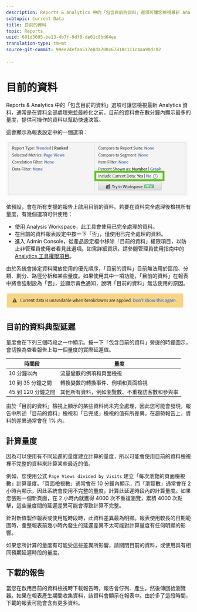 ```yaml
---
description: Reports & Analytics 中的「包含目前的資料」選項可讓您檢視最新 Analytics 資料，通常是在資料全部處理完並最終化之前。目前的資料會在數分鐘內顯示最多的量度，提供可操作的資料以幫助快速決策。
subtopic: Current Data
title: 目前的資料
topic: Reports
uuid: 601d3695-be13-4b7f-9df0-de01c8bd64ee
translation-type: tm+mt
source-git-commit: 99ee24efaa517e8da700c67818c111c4aa90dc02

---
```



# 目前的資料

Reports &amp; Analytics 中的「包含目前的資料」選項可讓您檢視最新 Analytics 資料，通常是在資料全部處理完並最終化之前。目前的資料會在數分鐘內顯示最多的量度，提供可操作的資料以幫助快速決策。

這會顯示為報表設定中的一個選項：

![目前的資料螢幕擷取畫面](assets/current_data.png)

依預設，會在所有支援的報告上啟用目前的資料。若要在資料完全處理後檢視所有量度，有幾個選項可供使用：

* 使用 Analysis Workspace，此工具會使用已完全處理的資料。
* 在目前的資料報表設定中按一下「否」，僅使用已完全處理的資料。
* 進入 Admin Console，從產品設定檔中移除「目前的資料」權限項目，以防止非管理員使用者看見此選項。如需詳細資訊，請參閱管理員使用指南中的 [Analytics 工具權限項目](/help/admin/admin-console/permissions/analytics-tools.md)。

由於系統會排定資料開放使用的優先順序，「目前的資料」目前無法用於區段、分類、劃分、路徑分析和某些量度。如果使用其中一項功能，「目前的資料」在報表中將會強制設為「否」，並顯示黃色通知，說明「目前的資料」無法使用的原因。

![目前的資料通知](assets/current_data_notice.png)

## 目前的資料典型延遲

量度會在下列三個時段之一中顯示。按一下「包含目前的資料」旁邊的時鐘圖示，會切換為查看報告上每一個量度的實際延遲值。

| 時間段 | 量度 |
| --- | --- |
| 10 分鐘以內 | 流量變數的例項和頁面檢視 |
| 10 到 35 分鐘之間 | 轉換變數的轉換事件、例項和頁面檢視 |
| 45 到 120 分鐘之間 | 其他所有資料，例如瀏覽數、不重複訪客數和參與率 |

由於「目前的資料」檢視上顯示的某些資料尚未完全處理，因此您可能會發現，報告中所述「目前的資料」檢視和「已完成」檢視的值有所差異。在趨勢報告上，資料的差異通常會在 1% 內。

## 計算量度

因為可以使用有不同延遲的量度建立計算的量度，所以可能會使用目前的資料檢視裡不完整的資料來計算某些最近的值。

例如，您使用公式 `Page Views divided by Visits` 建立「每次瀏覽的頁面檢視數」計算量度。「頁面檢視數」通常會在 10 分鐘內顯示，而「瀏覽數」通常會在 2 小時內顯示，因此系統會使用不完整的量度，計算此延遲時段內的計算量度。如果您張貼一個新頁面，在 2 小時內就獲得 4000 次不重複瀏覽，累積 4000 次點擊，這些量度間的延遲差異可能會導致計算不完整。

針對新值製作報表或使用短時段時，此資料差異最為明顯。報表使用較長的日期範圍時，彙整報表前幾小時內發生的延遲差異不太可能對計算量度有任何明顯的影響。

如果您所計算的量度有可能受這些差異所影響，請關閉目前的資料，或使用具有相同預期延遲時段的量度。

## 下載的報告

當您在啟用目前的資料檢視時下載報告時，報告會佇列、產生，然後傳回給瀏覽器。如果在報表產生期間收集資料，該資料會顯示在報表中。由於多了這段時間，下載的報表可能會含有更多資料。
